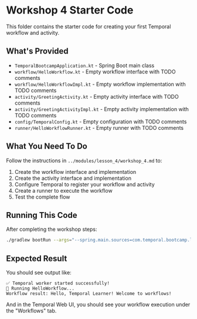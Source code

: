 # Workshop 4 Starter Code

This folder contains the starter code for creating your first Temporal workflow and activity.

## What's Provided

- `TemporalBootcampApplication.kt` - Spring Boot main class
- `workflow/HelloWorkflow.kt` - Empty workflow interface with TODO comments
- `workflow/HelloWorkflowImpl.kt` - Empty workflow implementation with TODO comments  
- `activity/GreetingActivity.kt` - Empty activity interface with TODO comments
- `activity/GreetingActivityImpl.kt` - Empty activity implementation with TODO comments
- `config/TemporalConfig.kt` - Empty configuration with TODO comments
- `runner/HelloWorkflowRunner.kt` - Empty runner with TODO comments

## What You Need To Do

Follow the instructions in `../modules/lesson_4/workshop_4.md` to:

1. Create the workflow interface and implementation
2. Create the activity interface and implementation
3. Configure Temporal to register your workflow and activity
4. Create a runner to execute the workflow
5. Test the complete flow

## Running This Code

After completing the workshop steps:

```bash
./gradlew bootRun --args="--spring.main.sources=com.temporal.bootcamp.lesson4.TemporalBootcampApplication"
```

## Expected Result

You should see output like:
```
✅ Temporal worker started successfully!
🚀 Running HelloWorkflow...
Workflow result: Hello, Temporal Learner! Welcome to workflows!
```

And in the Temporal Web UI, you should see your workflow execution under the "Workflows" tab. 